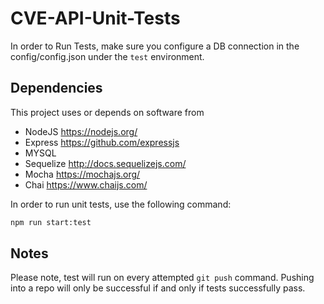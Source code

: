 

# CVE-API-Unit-Tests
In order to Run Tests, make sure you configure a DB connection in the config/config.json under the `test` environment.

## Dependencies

This project uses or depends on software from

- NodeJS https://nodejs.org/
- Express https://github.com/expressjs
- MYSQL
- Sequelize http://docs.sequelizejs.com/
- Mocha https://mochajs.org/
- Chai https://www.chaijs.com/


In order to run unit tests, use the following command:

```sh
npm run start:test
```

## Notes

Please note, test will run on every attempted `git push` command. Pushing into a repo will only be successful if and only if tests successfully pass.

